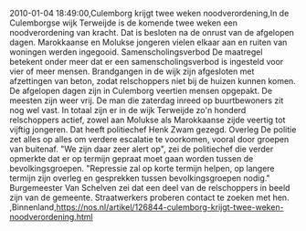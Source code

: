 2010-01-04 18:49:00,Culemborg krijgt twee weken noodverordening,In de Culemborgse wijk Terweijde is de komende twee weken een noodverordening van kracht. Dat is besloten na de onrust van de afgelopen dagen. Marokkaanse en Molukse jongeren vielen elkaar aan en ruiten van woningen werden ingegooid. Samenscholingsverbod De maatregel betekent onder meer dat er een samenscholingsverbod is ingesteld voor vier of meer mensen. Brandgangen in de wijk zijn afgesloten met afzettingen van beton, zodat relschoppers niet bij de huizen kunnen komen. De afgelopen dagen zijn in Culemborg veertien mensen opgepakt. De meesten zijn weer vrij. De man die zaterdag inreed op buurtbewoners zit nog wel vast. In totaal zijn er in de wijk Terweijde zo'n honderd relschoppers actief, zowel aan Molukse als Marokkaanse zijde veertig tot vijftig jongeren. Dat heeft politiechef Henk Zwam gezegd. Overleg De politie zet alles op alles om verdere escalatie te voorkomen, vooral door groepen van buitenaf. "We zijn daar zeer alert op", zei de politiechef die verder opmerkte dat er op termijn gepraat moet gaan worden tussen de bevolkingsgroepen. "Repressie zal op korte termijn helpen, op langere termijn zijn overleg en gesprekken tussen bevolkingsgroepen nodig." Burgemeester Van Schelven zei dat een deel van de relschoppers in beeld zijn van de gemeente. Straatwerkers proberen contact te zoeken met hen. ,Binnenland,https://nos.nl/artikel/126844-culemborg-krijgt-twee-weken-noodverordening.html